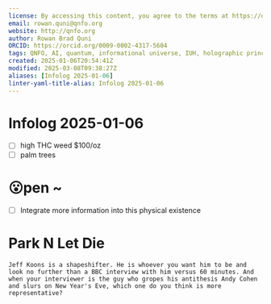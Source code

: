 ```yaml
---
license: By accessing this content, you agree to the terms at https://qnfo.org/LICENSE
email: rowan.quni@qnfo.org
website: http://qnfo.org
author: Rowan Brad Quni
ORCID: https://orcid.org/0009-0002-4317-5604
tags: QNFO, AI, quantum, informational universe, IUH, holographic principle
created: 2025-01-06T20:54:41Z
modified: 2025-03-08T09:38:27Z
aliases: [Infolog 2025-01-06]
linter-yaml-title-alias: Infolog 2025-01-06
---
```


# Infolog 2025-01-06

- [ ] high THC weed $100/oz
- [ ] palm trees

# 😮pen ~

- [ ] Integrate more information into this physical existence

# Park N Let Die

```
Jeff Koons is a shapeshifter. He is whoever you want him to be and look no further than a BBC interview with him versus 60 minutes. And when your interviewer is the guy who gropes his antithesis Andy Cohen and slurs on New Year's Eve, which one do you think is more representative?
```

